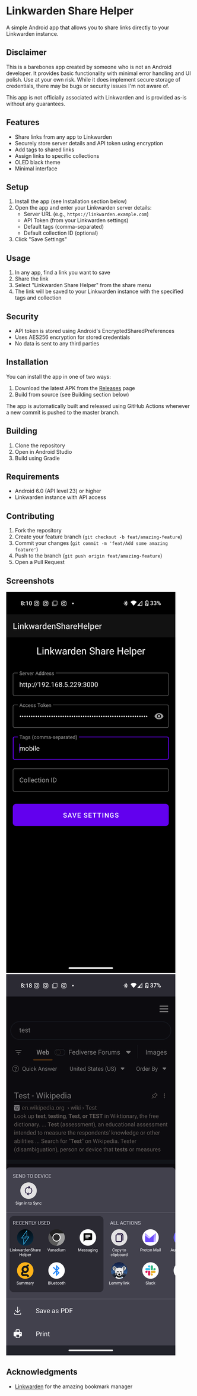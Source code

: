 # Linkwarden Share Helper

A simple Android app that allows you to share links directly to your Linkwarden instance.

## Disclaimer

This is a barebones app created by someone who is not an Android developer. It provides basic functionality with minimal error handling and UI polish. Use at your own risk. While it does implement secure storage of credentials, there may be bugs or security issues I'm not aware of.

This app is not officially associated with Linkwarden and is provided as-is without any guarantees.

## Features

- Share links from any app to Linkwarden
- Securely store server details and API token using encryption
- Add tags to shared links
- Assign links to specific collections
- OLED black theme
- Minimal interface

## Setup

1. Install the app (see Installation section below)
2. Open the app and enter your Linkwarden server details:
   - Server URL (e.g., `https://linkwarden.example.com`)
   - API Token (from your Linkwarden settings)
   - Default tags (comma-separated)
   - Default collection ID (optional)
3. Click "Save Settings"

## Usage

1. In any app, find a link you want to save
2. Share the link
3. Select "Linkwarden Share Helper" from the share menu
4. The link will be saved to your Linkwarden instance with the specified tags and collection

## Security

- API token is stored using Android's EncryptedSharedPreferences
- Uses AES256 encryption for stored credentials
- No data is sent to any third parties

## Installation

You can install the app in one of two ways:

1. Download the latest APK from the [Releases](https://github.com/mdecourcy/LinkwardenShareHelper/releases) page
2. Build from source (see Building section below)

The app is automatically built and released using GitHub Actions whenever a new commit is pushed to the master branch.

## Building

1. Clone the repository
2. Open in Android Studio
3. Build using Gradle

## Requirements

- Android 6.0 (API level 23) or higher
- Linkwarden instance with API access

## Contributing

1. Fork the repository
2. Create your feature branch (`git checkout -b feat/amazing-feature`)
3. Commit your changes (`git commit -m 'feat/Add some amazing feature'`)
4. Push to the branch (`git push origin feat/amazing-feature`)
5. Open a Pull Request

## Screenshots

![](screenshots/Screenshot_20241101-201026.png)
![](screenshots/Screenshot_20241101-201826.png)

## Acknowledgments

- [Linkwarden](https://github.com/linkwarden/linkwarden) for the amazing bookmark manager
